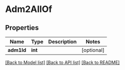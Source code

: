 # Adm2AllOf

## Properties
Name | Type | Description | Notes
------------ | ------------- | ------------- | -------------
**adm1Id** | **int** |  | [optional] 

[[Back to Model list]](../README.md#documentation-for-models) [[Back to API list]](../README.md#documentation-for-api-endpoints) [[Back to README]](../README.md)


